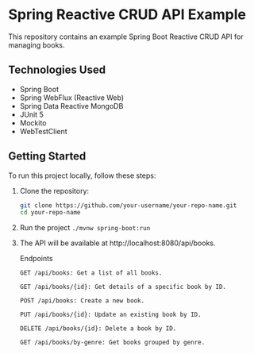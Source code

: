 # Spring Reactive CRUD API Example

This repository contains an example Spring Boot Reactive CRUD API for managing books.

## Technologies Used

- Spring Boot
- Spring WebFlux (Reactive Web)
- Spring Data Reactive MongoDB
- JUnit 5
- Mockito
- WebTestClient

## Getting Started

To run this project locally, follow these steps:

1. Clone the repository:
   ```bash
   git clone https://github.com/your-username/your-repo-name.git
   cd your-repo-name
2. Run the project 
    ```./mvnw spring-boot:run```
3. The API will be available at http://localhost:8080/api/books.

    Endpoints

   ```GET /api/books: Get a list of all books.```
    
   ```GET /api/books/{id}: Get details of a specific book by ID.```

   ```POST /api/books: Create a new book.```
    
   ```PUT /api/books/{id}: Update an existing book by ID.```
   
   ```DELETE /api/books/{id}: Delete a book by ID.```
   
   ```GET /api/books/by-genre: Get books grouped by genre.```